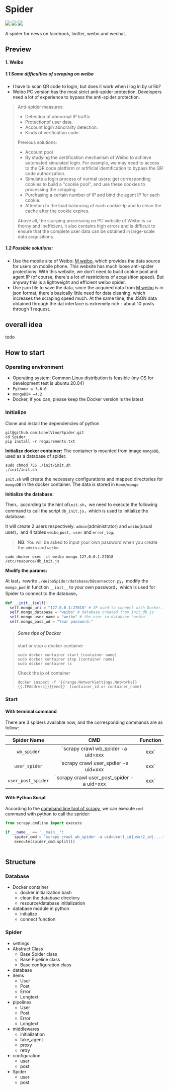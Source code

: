 # Spider

 ![](https://img.shields.io/badge/Scrapy-v2.4-blue) ![](https://img.shields.io/badge/Python-v3.8-orange) ![](https://img.shields.io/badge/Spider-Weibo-yellow)

A spider for news on facebook, twitter, weibo and wechat.

## Preview

#### 1. Weibo

##### 1.1 Some difficulties of scraping on weibo

- I have to scan QR code to login, but does it work when i log in by urllib? 
- Weibo PC version has the most strict anti-spider protection. Developers need a lot of experience to bypass the anti-spider protection.
> Anti-spider measures:
>  - Detection of abnormal IP traffic.
>  - Protectionof user data.
>  - Account login abnorality detection.
>  - Kinds of verification code.
>
> Previous solutions:
>  - Account pool
>  - By studying the certification mechanism of Weibo to achieve automated simulated login. For example, we may need to access to the QR code platform or artificial identification to bypass the QR code authorization.  
>  - Simulate a login process of normal users: get corresponding cookies to build a "cookie pool", and use these cookies to processing the scraping.  
>  - Purchasing a certain number of IP and bind the agent IP for each cookie.
>  - Attention to the load balancing of each cookie-Ip and to clean the cache after the cookie expires.
>
> Above all, the scarping processing on PC website of Weibo is so thorny and inefficient, it also contains high errors and is difficult to ensure that the complete user data can be obtained in large-scale data acquisitions. 

##### 1.2 **Possible solutions**:

- Use the mobile site of Weibo: [M weibo](m.weibo.cn), which provides the data source for users on mobile phone. This website has much loose anti-spider protections. With this website, we don't need to build cookie pool and agent IP (of course, there's a lot of restrictions of acquisition speed). But anyway this is a lightweight and efficient weibo spider.
- Use json file to save the data, since the acquired data from [M weibo](m.weibo.cn) is in  json format, there's basically little need for data cleaning, which increases the scraping speed much. At the same time, the JSON data obtained through the dat interface is extremely rich - about 10 posts through 1 request. 

## overall idea

todo

## How to start

### Operating environment

- Operating system: Common Linux distribution is feasible (my OS for development test is ubuntu 20.04) 
- `Python> = 3.6.0`
- `mongoDB> =4.2`
-  Docker, if you can, please keep the Docker version is the latest

###  Initialize

Clone and install the dependencies of python

```shell
git@github.com:LonelVino/Spider.git
cd Spider
pip install -r requirements.txt
```

**Initialize docker container:** 
The container is mounted from image `mongoDB`, used as a database of spider. 

```shell
sudo chmod 755 ./init/init.sh
./init/init.sh
```

`Init.sh` will create the necessary configurations and mapped directories for `mongoDB` in the docker container.  The data is stored in `Home/mongo`

**Initialize the database:**

Then，according to the hint of`init.sh`，we need to execute the following command to call the script `db_init.js`，which is used to initialize the database.

It will create 2 users respectively: `admin`(administrator) and `weibo`(usual user)，and 4 tables `weibo`,`post, user` and `error_log`.

> **NB**:  You will be asked to input your own password when you create the `admin` and `weibo`.

```shell
sudo docker exec -it weibo mongo 127.0.0.1:27018 /etc/resource/db_init.js
```

**Modify the params:**

At last，rewrite `./WeiboSpider/database/DBconnector.py`，modify the `mongo_pwd` in function `__init__` to your own password，which is used for Spider to connect to the database。

```python
def __init__(self):
  self.mongo_uri = "127.0.0.1:27018" # IP used to connect with Docker.
  self.mongo_database = "weibo" # database created from init_db.js
  self.mongo_user_name = "weibo" # the user in database 'weibo'
  self.mongo_pass_wd = "Your password."
```

> ##### Some tips of Docker
>
> start or stop a docker container
>
> ```shell
> sudo docker container start [container name]
> sudo docker container stop [container name]
> sudo docker container ls
> ```
>
> Check the ip of container
>
> ```shell
> docker inspect -f '{{range.NetworkSettings.Networks}}{{.IPAddress}}{{end}}' [container_id or container_name]
> ```
>

### Start

#### With terminal command

There are 3 spiders available now, and the corresponding commands are as follow:

|  Spider Name   |                    CMD                     |                           Function                           |
| :------------: | :----------------------------------------: | :----------------------------------------------------------: |
| `wb_spider` | `scrapy crawl wb_spider -a uid=xxx|xxx` | Collecting the target users’ information and all blog posts, which must be introduced `-a uid = xxx | xxx"` (the target collection user's `UID`) |
| `user_spider`  | `scrapy crawl user_spdier -a uid=xxx|xxx`  | Collect the target users’ information， parameters are the same as`weibo_spider`. |
| `user_post_spider`  | `scrapy crawl user_post_spider -a uid=xxx|xxx`  | Collect all the blog posts of the target users, parameters are the same as`weibo_spider`. |

#### With Python Script

According to the [command line tool of scrapy](https://doc.scrapy.org/en/latest/topics/commands.html?highlight=scrapy%20crawl), we can execute `cmd` command with python to call the sprider:

```python
from scrapy.cmdline import execute

if __name__ == '__main__':
    spider_cmd = "scrapy crawl wb_spider -a uid=user1_id|user2_id|...."
    execute(spider_cmd.split())
    
```

## Structure

### Database

- Docker container
  - docker initialization bash
  - clean the database directory
  - resource/database initialization 
- database module in python
  - initialize
  - connect function

### Spider

- settings
- Abstract Class
  - Base Spider class
  - Base Pipeline class
  - Base configuration class
- database
- items
  - User
  - Post
  - Error
  - Longtext
- pipelines
  - User
  - Post
  - Error
  - Longtext
- middlewares
  - initialization
  - fake_agent
  - proxy
  - retry
- configuration 
  - user
  - post
- Spider
  - user
  - post
